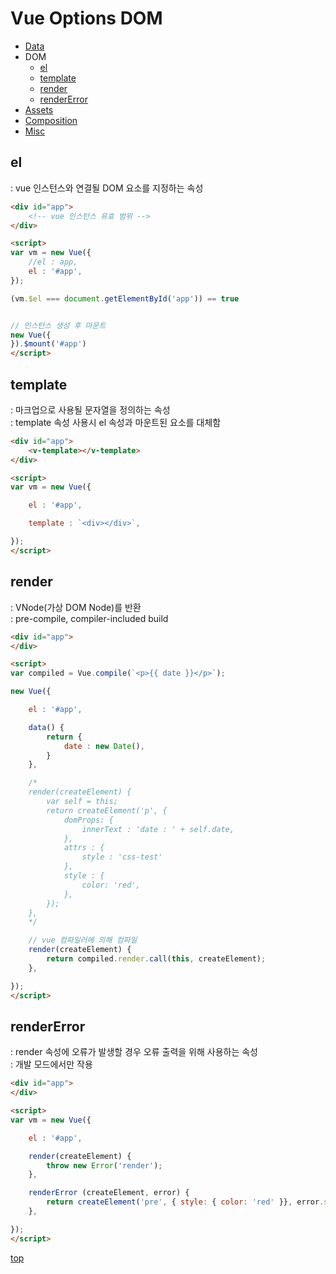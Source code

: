 # Vue Options DOM

- [Data](./vue-options-data.md)
- DOM
    - [el](#el)
    - [template](#template)
    - [render](#render)
    - [renderError](#rendererror)
- [Assets](./vue-options-assets.md)
- [Composition](./vue-options-composition.md)
- [Misc](./vue-options-misc.md)



## el
: vue 인스턴스와 연결될 DOM 요소를 지정하는 속성   

```html
<div id="app">
    <!-- vue 인스턴스 유효 범위 -->
</div>

<script>
var vm = new Vue({
    //el : app,
    el : '#app',
});

(vm.$el === document.getElementById('app')) == true


// 인스턴스 생성 후 마운트  
new Vue({
}).$mount('#app')
</script>
```



## template
: 마크업으로 사용될 문자열을 정의하는 속성   
: template 속성 사용시 el 속성과 마운트된 요소를 대체함   

```html
<div id="app">
    <v-template></v-template>
</div>

<script>
var vm = new Vue({

    el : '#app',

    template : `<div></div>`,

});
</script>
```



## render
: VNode(가상 DOM Node)를 반환   
: pre-compile, compiler-included build   

```html
<div id="app">
</div>

<script>
var compiled = Vue.compile(`<p>{{ date }}</p>`);

new Vue({

    el : '#app',

    data() {
        return {
            date : new Date(),
        }
    },

    /*
    render(createElement) {
        var self = this;
        return createElement('p', {
            domProps: {
                innerText : 'date : ' + self.date,
            },
            attrs : {
                style : 'css-test'
            },
            style : {
                color: 'red',
            },
        });
    },
    */

    // vue 컴파일러에 의해 컴파일  
    render(createElement) {
        return compiled.render.call(this, createElement);
    },

});
</script>
```



## renderError
: render 속성에 오류가 발생할 경우 오류 출력을 위해 사용하는 속성   
: 개발 모드에서만 작용    

```html
<div id="app">
</div>

<script>
var vm = new Vue({

    el : '#app',

    render(createElement) {
        throw new Error('render');
    },

    renderError (createElement, error) {
        return createElement('pre', { style: { color: 'red' }}, error.stack);
    },

});
</script>
```



[top](#)
